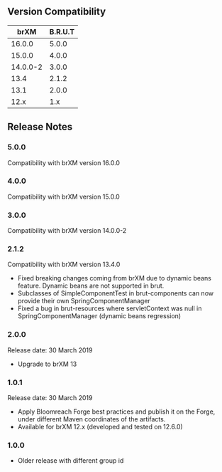 <!--
  Copyright 2024 Bloomreach, Inc (http://www.bloomreach.com)

  Licensed under the Apache License, Version 2.0 (the "License");
  you may not use this file except in compliance with the License.
  You may obtain a copy of the License at

   http://www.apache.org/licenses/LICENSE-2.0

  Unless required by applicable law or agreed to in writing, software
  distributed under the License is distributed on an "AS IS" BASIS,
  WITHOUT WARRANTIES OR CONDITIONS OF ANY KIND, either express or implied.
  See the License for the specific language governing permissions and
  limitations under the License.
  -->

## Version Compatibility

| brXM     | B.R.U.T |
|----------|---------|
| 16.0.0   | 5.0.0   |
| 15.0.0   | 4.0.0   |
| 14.0.0-2 | 3.0.0   |
| 13.4     | 2.1.2   |
| 13.1     | 2.0.0   |
| 12.x     | 1.x     |

## Release Notes

### 5.0.0
Compatibility with brXM version 16.0.0

### 4.0.0
Compatibility with brXM version 15.0.0

### 3.0.0
Compatibility with brXM version 14.0.0-2

### 2.1.2
Compatibility with brXM version 13.4.0

* Fixed breaking changes coming from brXM due to dynamic beans feature. Dynamic beans are not supported in brut.
* Subclasses of SimpleComponentTest in brut-components can now provide their own SpringComponentManager
* Fixed a bug in brut-resources where servletContext was null in SpringComponentManager (dynamic beans regression)

### 2.0.0

<p class="smallinfo">Release date: 30 March 2019</p>

+ Upgrade to brXM 13

### 1.0.1

<p class="smallinfo">Release date: 30 March 2019</p>

+ Apply Bloomreach Forge best practices and publish it on the Forge, under different Maven coordinates of the artifacts.
+ Available for brXM 12.x (developed and tested on 12.6.0)

### 1.0.0
+ Older release with different group id